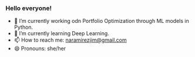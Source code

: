 ### Hello everyone!

- 🔭 I’m currently working odn Portfolio Optimization through ML models in Python.
- 🌱 I’m currently learning Deep Learning. 
- 📫 How to reach me: naramirezjim@gmail.com
- 😄 Pronouns: she/her

